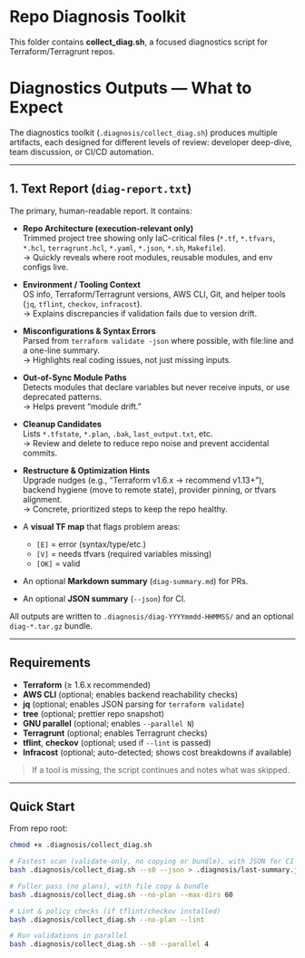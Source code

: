 # Repo Diagnosis Toolkit

This folder contains **collect_diag.sh**, a focused diagnostics script for Terraform/Terragrunt repos. 

# Diagnostics Outputs — What to Expect

The diagnostics toolkit (`.diagnosis/collect_diag.sh`) produces multiple artifacts, each designed for different levels of review: developer deep-dive, team discussion, or CI/CD automation.

---

## 1. **Text Report** (`diag-report.txt`)

The primary, human-readable report. It contains:

- **Repo Architecture (execution-relevant only)**  
  Trimmed project tree showing only IaC-critical files (`*.tf`, `*.tfvars`, `*.hcl`, `terragrunt.hcl`, `*.yaml`, `*.json`, `*.sh`, `Makefile`).  
  → Quickly reveals where root modules, reusable modules, and env configs live.

- **Environment / Tooling Context**  
  OS info, Terraform/Terragrunt versions, AWS CLI, Git, and helper tools (`jq`, `tflint`, `checkov`, `infracost`).  
  → Explains discrepancies if validation fails due to version drift.

- **Misconfigurations & Syntax Errors**  
  Parsed from `terraform validate -json` where possible, with file:line and a one-line summary.  
  → Highlights real coding issues, not just missing inputs.

- **Out-of-Sync Module Paths**  
  Detects modules that declare variables but never receive inputs, or use deprecated patterns.  
  → Helps prevent “module drift.”

- **Cleanup Candidates**  
  Lists `*.tfstate`, `*.plan`, `.bak`, `last_output.txt`, etc.  
  → Review and delete to reduce repo noise and prevent accidental commits.

- **Restructure & Optimization Hints**  
  Upgrade nudges (e.g., “Terraform v1.6.x → recommend v1.13+”), backend hygiene (move to remote state), provider pinning, or tfvars alignment.  
  → Concrete, prioritized steps to keep the repo healthy.
- A **visual TF map** that flags problem areas:
  - `[E]` = error (syntax/type/etc.)
  - `[V]` = needs tfvars (required variables missing)
  - `[OK]` = valid
- An optional **Markdown summary** (`diag-summary.md`) for PRs.
- An optional **JSON summary** (`--json`) for CI.

All outputs are written to `.diagnosis/diag-YYYYmmdd-HHMMSS/` and an optional `diag-*.tar.gz` bundle.

---

## Requirements

- **Terraform** (≥ 1.6.x recommended)
- **AWS CLI** (optional; enables backend reachability checks)
- **jq** (optional; enables JSON parsing for `terraform validate`)
- **tree** (optional; prettier repo snapshot)
- **GNU parallel** (optional; enables `--parallel N`)
- **Terragrunt** (optional; enables Terragrunt checks)
- **tflint**, **checkov** (optional; used if `--lint` is passed)
- **Infracost** (optional; auto-detected; shows cost breakdowns if available)

> If a tool is missing, the script continues and notes what was skipped.

---

## Quick Start

From repo root:

```bash
chmod +x .diagnosis/collect_diag.sh

# Fastest scan (validate-only, no copying or bundle), with JSON for CI
bash .diagnosis/collect_diag.sh --s0 --json > .diagnosis/last-summary.json

# Fuller pass (no plans), with file copy & bundle
bash .diagnosis/collect_diag.sh --no-plan --max-dirs 60

# Lint & policy checks (if tflint/checkov installed)
bash .diagnosis/collect_diag.sh --no-plan --lint

# Run validations in parallel
bash .diagnosis/collect_diag.sh --s0 --parallel 4
